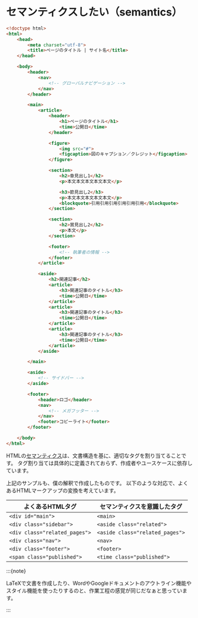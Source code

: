 # セマンティクスしたい（semantics）

```html
<!doctype html>
<html>
    <head>
        <meta charset="utf-8">
        <title>ページのタイトル | サイト名</title>
    </head>

    <body>
        <header>
            <nav>
                <!-- グローバルナビゲーション -->
            </nav>
        </header>

        <main>
            <article>
                <header>
                    <h1>ページのタイトル</h1>
                    <time>公開日</time>
                </header>

                <figure>
                    <img src="#">
                    <figcaption>図のキャプション／クレジット</figcaption>
                </figure>

                <section>
                    <h2>章見出し1</h2>
                    <p>本文本文本文本文本文</p>

                    <h3>節見出し2</h3>
                    <p>本文本文本文本文本文</p>
                    <blockquote>引用引用引用引用引用引用</blockquote>
                </section>

                <section>
                    <h2>賞見出し2</h2>
                    <p>本文</p>
                </section>

                <footer>
                    <!-- 執筆者の情報 -->
                </footer>
            </article>

            <aside>
                <h2>関連記事</h2>
                <article>
                    <h3>関連記事のタイトル</h3>
                    <time>公開日</time>
                </article>
                <article>
                    <h3>関連記事のタイトル</h3>
                    <time>公開日</time>
                </article>
                <article>
                    <h3>関連記事のタイトル</h3>
                    <time>公開日</time>
                </article>
            </aside>

        </main>

        <aside>
            <!-- サイドバー -->
        </aside>

        <footer>
            <header>ロゴ</header>
            <nav>
                <!-- メガフッター -->
            </nav>
            <footer>コピーライト</footer>
        </footer>

    </body>
</html>
```

HTMLの[セマンティクス](https://developer.mozilla.org/ja/docs/Glossary/Semantics)は、文書構造を基に、適切なタグを割り当てることです。
タグ割り当ては具体的に定義されておらず、作成者やユースケースに依存しています。

上記のサンプルも、僕の解釈で作成したものです。
以下のような対応で、よくあるHTMLマークアップの変換を考えています。

| よくあるHTMLタグ | セマンティクスを意識したタグ |
|---|---|
| ``<div id="main">`` | ``<main>`` |
| ``<div class="sidebar">`` | ``<aside class="related">`` |
| ``<div class="related_pages">`` | ``<aside class="related_pages">`` |
| ``<div class="nav">`` | ``<nav>`` |
| ``<div class="footer">`` | ``<footer>`` |
| ``<span class="published">`` | ``<time class="published">`` |

:::{note}

LaTeXで文書を作成したり、WordやGoogleドキュメントのアウトライン機能やスタイル機能を使ったりするのと、作業工程の感覚が同じだなぁと思っています。

:::
